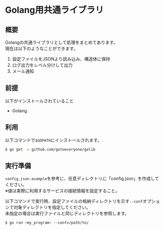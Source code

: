 # Golang用共通ライブラリ

## 概要

Golangの共通ライブラリとして処理をまとめてあります。  
現在は以下のようなことができます。

1. 設定ファイルをJSONより読み込み、構造体に保持
2. ログ出力をレベル分けして出力
3. メール通知

## 前提

以下がインストールされていること

- Golang

## 利用

以下コマンドで`$GOPATH`にインストールされます。

```sh
$ go get -u github.com/gotoeveryone/golib
```

## 実行準備

`config.json.example`を参考に、任意ディレクトリに「config.json」を作成してください。  
※値は実際に利用するサービスの接続情報を設定すること。  

以下コマンドで実行時、設定ファイルの格納ディレクトリを示す`--conf`オプションで対象ディレクトリを指定してください。  
未指定の場合は実行ファイルと同じディレクトリを参照します。  

```sh
$ go run <my_program> --conf=/path/to/
```
